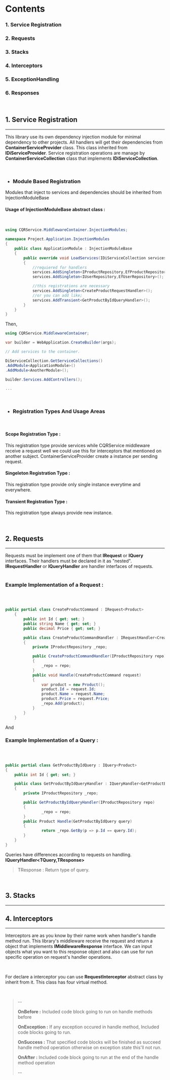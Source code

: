 # **Contents**

### 1. Service Registration

### 2. Requests

### 3. Stacks

### 4. Interceptors

### 5. ExceptionHandling

### 6. Responses


<br/>

## **1. Service Registration**
---
This library use its own dependency injection module for minimal dependency to other projects. All handlers will get their dependencies from  **ContainerServiceProvider** class. This class inherited from **IDiServiceProvider**.
Service registration operations are manage by **ContainerServiceCollection** class that implements **IDiServiceCollection**.

<br/>

- ### Module Based Registration
Modules that inject to services and dependencies should be inherited from InjectionModuleBase

#### Usage of **InjectionModuleBase** abstract class :

<br/>

```cs
using CQRService.MiddlewareContainer.InjectionModules;

namespace Project.Application.InjectionModules
{
    public class ApplicationModule : InjectionModuleBase
    {
        public override void LoadServices(IDiServiceCollection services)
        {
            //requiered for handlers
            services.AddSingleton<IProductRepository,EfProductRepository>();
            services.AddSingleton<IUserRepository,EfUserRepository>();

            //this registrations are necessary
            services.AddSingleton<CreateProductRequestHandler>();
            //or you can add like;
            services.AddTransient<GetProductByIdQueryHandler>();
        }
    }
}

```


Then,

```cs
using CQRService.MiddlewareContainer;

var builder = WebApplication.CreateBuilder(args);

// Add services to the container.

DiServiceCollection.GetServiceCollections()
.AddModule<ApplicationModule>()
.AddModule<AnotherModule>();

builder.Services.AddControllers();

...

```
<br/>

- ### Registration Types And Usage Areas

<br/>

#### **Scope Registration Type :** 
This registration type provide services while CQRService middleware receive a request well we could use this for interceptors that mentioned on another subject. ContainerServiceProvider create a instance per sending request.

#### **Singeleton Registration Type :**
This registration type provide only single instance everytime and everywhere.

#### **Transient Registration Type :**
This registration type always provide new instance.  

<br/>

## **2. Requests**
---
Requests must be implement one of them that **IRequest** or **IQuery** interfaces. Their handlers must be declared in it as "nested". **IRequestHandler** or **IQueryHandler** are handler interfaces of requests.<br/><br/>

### Example Implementation of a Request :

<br/>

```cs

public partial class CreateProductCommand : IRequest<Product>
    {
        public int Id { get; set; }
        public string Name { get; set; }
        public decimal Price { get; set; }

        public class CreateProductCommandHandler : IRequestHandler<CreateProductCommand>
        {
            private IProductRepository _repo;

            public CreateProductCommandHandler(IProductRepository repo)
            {
                _repo = repo;
            }
            public void Handle(CreateProductCommand request)
            {
                var product = new Product();
                product.Id = request.Id;
                product.Name = request.Name;
                product.Price = request.Price;
                _repo.Add(product);
            }
        }
    }

```
And

### Example Implementation of a Query :
<br/>

```cs

public partial class GetProductByIdQuery : IQuery<Product>
{
    public int Id { get; set; }

    public class GetProductByIdQueryHandler : IQueryHandler<GetProductByIdQuery, Product>
    {
        private IProductRepository _repo;

        public GetProductByIdQueryHandler(IProductRepository repo)
        {
                _repo = repo;
        }
        public Product Handle(GetProductByIdQuery query)
        {
                return _repo.GetBy(p => p.Id == query.Id);
        }
    }
}

```
Queries have differences according to requests on handling. **IQueryHandler<TQuery,TResponse>**

>TResponse : Return type of query.

<br/>

## **3. Stacks**
---

## **4. Interceptors**
---

Interceptors are as you know by their name work when handler's handle method run. This library's middleware receive the request and  return a object that implements **IMiddlewareResponse** interface. We can input objects what you want to this response object and also can use for run specific operation on request's handler operations.

<br/>

For declare a interceptor you can use **RequestInterceptor** abstract class by inherit from it. This class has four virtual method.

<br/>

>--
>
> **OnBefore :** Included code block going to run on handle methods before
>
> **OnException :** If any exception occured in handle method, Included code blocks going to run.
>
> **OnSuccess :** That specified code blocks will be finished as succeed handle method operation otherwise on exception state this'll not run.
>
> **OnAfter :** Included code block going to run at the end of the handle method operation
> 
>--
